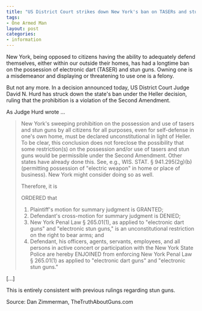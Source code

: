 ```yaml
---
title: "US District Court strikes down New York's ban on TASERs and stun guns"
tags:
- One Armed Man
layout: post
categories:
- information
---
```


New York, being opposed to citizens having the ability to adequately defend themselves, either within our outside their homes, has had a longtime ban on the possession of electronic dart (TASER) and stun guns. Owning one is a misdemeanor and displaying or threatening to use one is a felony.

But not any more. In a decision announced today, US District Court Judge David N. Hurd has struck down the state's ban under the Heller decision, ruling that the prohibition is a violation of the Second Amendment.

As Judge Hurd wrote ...

> New York's sweeping prohibition on the possession and use of tasers and stun guns by all citizens for all purposes, even for self-defense in one's own home, must be declared unconstitutional in light of Heller. To be clear, this conclusion does not foreclose the possibility that some restriction(s) on the possession and/or use of tasers and stun guns would be permissible under the Second Amendment. Other states have already done this. See, e.g., WIS. STAT. § 941.295(2g)(b) (permitting possession of "electric weapon" in home or place of business). New York might consider doing so as well.
> 
> Therefore, it is
> 
> ORDERED that
> 
> 1. Plaintiff's motion for summary judgment is GRANTED;
> 2. Defendant's cross-motion for summary judgment is DENIED;
> 3. New York Penal Law § 265.01(1), as applied to "electronic dart guns" and "electronic stun guns," is an unconstitutional restriction on the right to bear arms; and
> 4. Defendant, his officers, agents, servants, employees, and all persons in active concert or participation with the New York State Police are hereby ENJOINED from enforcing New York Penal Law § 265.01(1) as applied to "electronic dart guns" and "electronic stun guns."

\[...\]

This is entirely consistent with previous rulings regarding stun guns.

Source: Dan Zimmerman, TheTruthAboutGuns.com